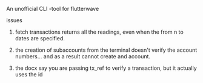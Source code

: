 An unofficial CLI -tool for flutterwave

issues

1. fetch transactions returns all the readings, even when the from n to dates are specified.

2. the creation of subaccounts from the terminal doesn't verify the account numbers... and as a result cannot create and account.

3. the docx say you are passing tx_ref to verify a transaction, but it actually uses the id
